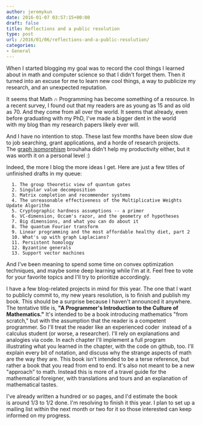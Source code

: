 ```yaml
---
author: jeremykun
date: 2016-01-07 03:57:15+00:00
draft: false
title: Reflections and a public resolution
type: post
url: /2016/01/06/reflections-and-a-public-resolution/
categories:
- General
---
```


When I started blogging my goal was to record the cool things I learned about in math and computer science so that I didn't forget them. Then it turned into an excuse for me to learn new cool things, a way to publicize my research, and an unexpected reputation.

It seems that Math ∩ Programming has become something of a resource. In a recent survey, I found out that my readers are as young as 15 and as old as 70. And they come from all over the world. It seems that already, even before graduating with my PhD, I've made a bigger dent in the world with my blog than my research papers likely ever will.

And I have no intention to stop. These last few months have been slow due to job searching, grant applications, and a horde of research projects. The [graph isomorphism](http://jeremykun.com/2015/11/12/a-quasipolynomial-time-algorithm-for-graph-isomorphism-the-details/) brouhaha didn't help my productivity either, but it was worth it on a personal level :)

Indeed, the more I blog the more ideas I get. Here are just a few titles of unfinished drafts in my queue:

	  1. The group theoretic view of quantum gates
	  2. Singular value decomposition
	  3. Matrix completion and recommender systems
	  4. The unreasonable effectiveness of the Multiplicative Weights Update Algorithm
	  5. Cryptographic hardness assumptions -- a primer
	  6. VC-dimension, Occam's razor, and the geometry of hypotheses
	  7. Big dimensions, and what you can do about it
	  8. The quantum Fourier transform
	  9. Linear programming and the most affordable healthy diet, part 2
	  10. What's up with graph Laplacians?
	  11. Persistent homology
	  12. Byzantine generals
	  13. Support vector machines

And I've been meaning to spend some time on convex optimization techniques, and maybe some deep learning while I'm at it. Feel free to vote for your favorite topics and I'll try to prioritize accordingly.

I have a few blog-related projects in mind for this year. The one that I want to publicly commit to, my new years resolution, is to finish and publish my book. This should be a surprise because I haven't announced it anywhere. The tentative title is, **"A Programmer's Introduction to the Culture of Mathematics."** It's intended to be a book introducing mathematics "from scratch," but with the assumption that the reader is a competent programmer. So I'll treat the reader like an experienced coder  instead of a calculus student (or worse, a researcher). I'll rely on explanations and analogies via code. In each chapter I'll implement a full program illustrating what you learned in the chapter, with the code on github, too. I'll explain every bit of notation, and discuss why the strange aspects of math are the way they are. This book isn't intended to be a terse reference, but rather a book that you read from end to end. It's also not meant to be a new "approach" to math. Instead this is more of a travel guide for the mathematical foreigner, with translations and tours and an explanation of mathematical tastes.

I've already written a hundred or so pages, and I'd estimate the book is around 1/3 to 1/2 done. I'm resolving to finish it this year. I plan to set up a mailing list within the next month or two for it so those interested can keep informed on my progress.

